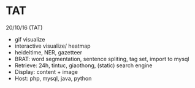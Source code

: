 # TAT

20/10/16 (TAT)
- gif visualize
- interactive visualize/ heatmap
- heideltime, NER, gazetteer
- BRAT: word segmentation, sentence spliting, tag set, import to mysql
- Retrieve: 24h, tintuc, giaothong, (static) search engine
- Display: content + image
- Host: php, mysql, java, python
